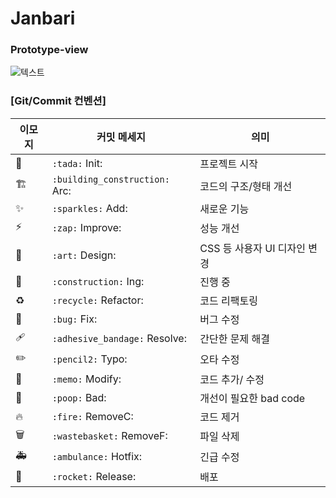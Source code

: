 # Janbari

### Prototype-view
![텍스트]([http://cfile24.uf.tistory.com/image/2444873B57E257821FA2AE](https://www.figma.com/file/zyjliDFhlrAdZRZqM7TiMV/Janbari?type=design&mode=design&t=vvk0JqbyHRgEETJl-0))

### [Git/Commit 컨벤션]

| 이모지 | 커밋 메세지                    | 의미                         |
| ------ | ------------------------------ | ---------------------------- |
| 🎉     | `:tada:` Init:                   | 프로젝트 시작                |
| 🏗️     | `:building_construction:` Arc:  | 코드의 구조/형태 개선        |
| ✨     | `:sparkles:` Add:                | 새로운 기능                  |
| ⚡️    | `:zap:` Improve:                | 성능 개선                    |
| 🎨     | `:art:` Design:                 | CSS 등 사용자 UI 디자인 변경 |
| 🚧     | `:construction:` Ing:           | 진행 중                      |
| ♻️     | `:recycle:` Refactor:           | 코드 리팩토링                |
| 🐛     | `:bug:` Fix:                   | 버그 수정                    |
| 🩹     | `:adhesive_bandage:` Resolve:   | 간단한 문제 해결             |
| ✏️     | `:pencil2:` Typo:              | 오타 수정                    |
| 📝     | `:memo:` Modify:               | 코드 추가/ 수정              |
| 💩     | `:poop:` Bad:                  | 개선이 필요한 bad code       |
| 🔥     | `:fire:` RemoveC:              | 코드 제거                    |
| 🗑️     | `:wastebasket:` RemoveF:       | 파일 삭제                    |
| 🚑️    | `:ambulance:` Hotfix:          | 긴급 수정                    |
| 🚀     | `:rocket:` Release:            | 배포                         |
